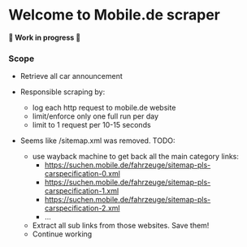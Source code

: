 # Welcome to Mobile.de scraper
**🚧 Work in progress 🚧**
### Scope
- Retrieve all car announcement
- Responsible scraping by:
  - log each http request to mobile.de website
  - limit/enforce only one full run per day
  - limit to 1 request per 10-15 seconds


- Seems like /sitemap.xml was removed. TODO:
  - use wayback machine to get back all the main category links:
    - https://suchen.mobile.de/fahrzeuge/sitemap-pls-carspecification-0.xml
    - https://suchen.mobile.de/fahrzeuge/sitemap-pls-carspecification-1.xml
    - https://suchen.mobile.de/fahrzeuge/sitemap-pls-carspecification-2.xml
    - ...
  - Extract all sub links from those websites. Save them!
  - Continue working
